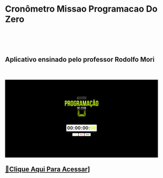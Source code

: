 <h1>Cronômetro Missao Programacao Do Zero<h1>
<br>
<h2>Aplicativo ensinado pelo professor Rodolfo Mori<h2>
<br>
<img src="https://raw.githubusercontent.com/ViniFerAlbuquerque/Cronometro-Missao-Programacao-Do-Zero/bb195829d172244b579c2243dea253bbcca662b3/Cr%C3%B4nometro.jpeg"/>

  
  
[🔗Clique Aqui Para Acessar](https://viniferalbuquerque-cronometro.netlify.app)]

